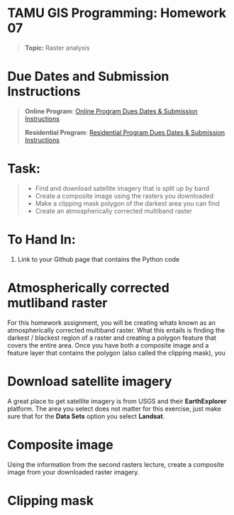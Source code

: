 # TAMU GIS Programming: Homework 07
>
>**Topic:** Raster analysis 
>

# Due Dates and Submission Instructions
> **Online Program**: [Online Program Dues Dates & Submission Instructions](../submissions/07.md)
>
> **Residential Program**: [Residential Program Dues Dates & Submission Instructions](../submissions/07.md)
>
# **Task:**
> - Find and download satellite imagery that is split up by band
> - Create a composite image using the rasters you downloaded
> - Make a clipping mask polygon of the darkest area you can find
> - Create an atmospherically corrected multiband raster

# **To Hand In:**
1. Link to your Github page that contains the Python code
# Atmospherically corrected mutliband raster
For this homework assignment, you will be creating whats known as an atmospherically corrected multiband raster. What this entails is finding the darkest / blackest region of a raster and creating a polygon feature that covers the entire area. Once you have both a composite image and a feature layer that contains the polygon (also called the clipping mask), you 
# Download satellite imagery
A great place to get satellite imagery is from USGS and their **EarthExplorer** platform. The area you select does not matter for this exercise, just make sure that for the **Data Sets** option you select **Landsat**. 
# Composite image
Using the information from the second rasters lecture, create a composite image from your downloaded raster imagery.
# Clipping mask
